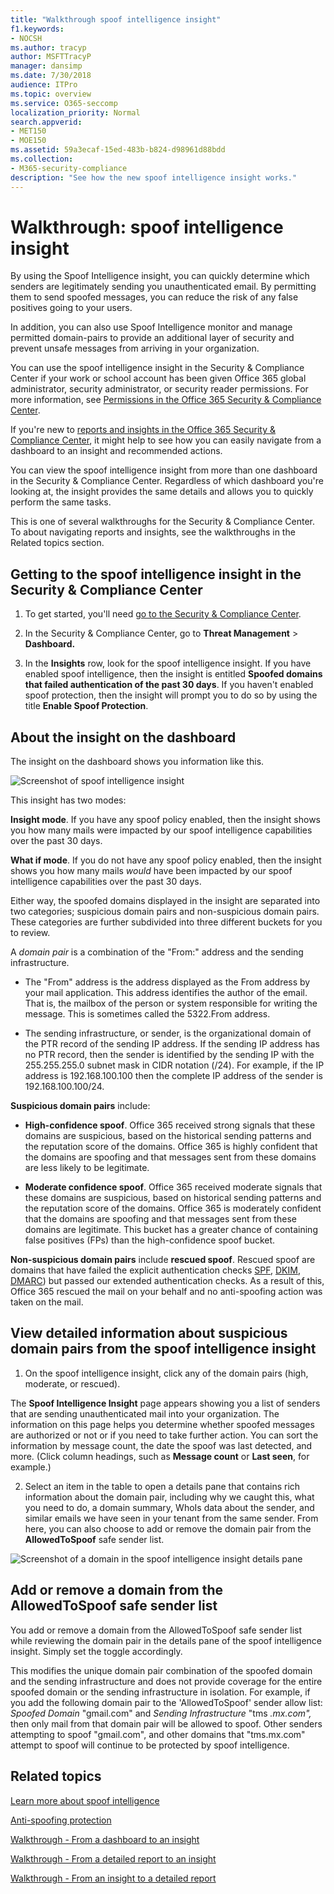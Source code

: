 ```yaml
---
title: "Walkthrough spoof intelligence insight"
f1.keywords:
- NOCSH
ms.author: tracyp
author: MSFTTracyP
manager: dansimp
ms.date: 7/30/2018
audience: ITPro
ms.topic: overview
ms.service: O365-seccomp
localization_priority: Normal
search.appverid:
- MET150
- MOE150
ms.assetid: 59a3ecaf-15ed-483b-b824-d98961d88bdd
ms.collection:
- M365-security-compliance
description: "See how the new spoof intelligence insight works."
---
```


# Walkthrough: spoof intelligence insight

By using the Spoof Intelligence insight, you can quickly determine which senders are legitimately sending you unauthenticated email. By permitting them to send spoofed messages, you can reduce the risk of any false positives going to your users.

In addition, you can also use Spoof Intelligence monitor and manage permitted domain-pairs to provide an additional layer of security and prevent unsafe messages from arriving in your organization.

You can use the spoof intelligence insight in the Security &amp; Compliance Center if your work or school account has been given Office 365 global administrator, security administrator, or security reader permissions. For more information, see [Permissions in the Office 365 Security &amp; Compliance Center](permissions-in-the-security-and-compliance-center.md).

If you're new to [reports and insights in the Office 365 Security &amp; Compliance Center](reports-and-insights-in-security-and-compliance.md), it might help to see how you can easily navigate from a dashboard to an insight and recommended actions.

You can view the spoof intelligence insight from more than one dashboard in the Security &amp; Compliance Center. Regardless of which dashboard you're looking at, the insight provides the same details and allows you to quickly perform the same tasks.

This is one of several walkthroughs for the Security &amp; Compliance Center. To about navigating reports and insights, see the walkthroughs in the Related topics section.

## Getting to the spoof intelligence insight in the Security &amp; Compliance Center

1. To get started, you'll need [go to the Security &amp; Compliance Center](../../compliance/go-to-the-securitycompliance-center.md).

2. In the Security &amp; Compliance Center, go to **Threat Management** \> **Dashboard.**

3. In the **Insights** row, look for the spoof intelligence insight. If you have enabled spoof intelligence, then the insight is entitled **Spoofed domains that failed authentication of the past 30 days**. If you haven't enabled spoof protection, then the insight will prompt you to do so by using the title **Enable Spoof Protection**.

## About the insight on the dashboard

The insight on the dashboard shows you information like this.

![Screenshot of spoof intelligence insight](../../media/28aeabac-c1a1-4d16-9fbe-14996f742a9a.png)

This insight has two modes:

 **Insight mode**. If you have any spoof policy enabled, then the insight shows you how many mails were impacted by our spoof intelligence capabilities over the past 30 days.

 **What if mode**. If you do not have any spoof policy enabled, then the insight shows you how many mails  *would*  have been impacted by our spoof intelligence capabilities over the past 30 days.

Either way, the spoofed domains displayed in the insight are separated into two categories; suspicious domain pairs and non-suspicious domain pairs. These categories are further subdivided into three different buckets for you to review. 

A  *domain pair*  is a combination of the "From:" address and the sending infrastructure. 

- The "From" address is the address displayed as the From address by your mail application. This address identifies the author of the email. That is, the mailbox of the person or system responsible for writing the message. This is sometimes called the 5322.From address.

- The sending infrastructure, or sender, is the organizational domain of the PTR record of the sending IP address. If the sending IP address has no PTR record, then the sender is identified by the sending IP with the 255.255.255.0 subnet mask in CIDR notation (/24). For example, if the IP address is 192.168.100.100 then the complete IP address of the sender is 192.168.100.100/24.

 **Suspicious domain pairs** include:

- **High-confidence spoof**. Office 365 received strong signals that these domains are suspicious, based on the historical sending patterns and the reputation score of the domains. Office 365 is highly confident that the domains are spoofing and that messages sent from these domains are less likely to be legitimate. 

- **Moderate confidence spoof**. Office 365 received moderate signals that these domains are suspicious, based on historical sending patterns and the reputation score of the domains. Office 365 is moderately confident that the domains are spoofing and that messages sent from these domains are legitimate. This bucket has a greater chance of containing false positives (FPs) than the high-confidence spoof bucket.

 **Non-suspicious domain pairs** include **rescued spoof**. Rescued spoof are domains that have failed the explicit authentication checks [SPF](how-office-365-uses-spf-to-prevent-spoofing.md), [DKIM](use-dkim-to-validate-outbound-email.md), [DMARC](use-dmarc-to-validate-email.md)) but passed our extended authentication checks. As a result of this, Office 365 rescued the mail on your behalf and no anti-spoofing action was taken on the mail.

## View detailed information about suspicious domain pairs from the spoof intelligence insight

1. On the spoof intelligence insight, click any of the domain pairs (high, moderate, or rescued).

The **Spoof Intelligence Insight** page appears showing you a list of senders that are sending unauthenticated mail into your organization. The information on this page helps you determine whether spoofed messages are authorized or not or if you need to take further action. You can sort the information by message count, the date the spoof was last detected, and more. (Click column headings, such as **Message count** or **Last seen**, for example.)

2. Select an item in the table to open a details pane that contains rich information about the domain pair, including why we caught this, what you need to do, a domain summary, WhoIs data about the sender, and similar emails we have seen in your tenant from the same sender. From here, you can also choose to add or remove the domain pair from the **AllowedToSpoof** safe sender list.

![Screenshot of a domain in the spoof intelligence insight details pane](../../media/03ad3e6e-2010-4e8e-b92e-accc8bbebb79.png)

## Add or remove a domain from the AllowedToSpoof safe sender list

You add or remove a domain from the AllowedToSpoof safe sender list while reviewing the domain pair in the details pane of the spoof intelligence insight. Simply set the toggle accordingly.

This modifies the unique domain pair combination of the spoofed domain and the sending infrastructure and does not provide coverage for the entire spoofed domain or the sending infrastructure in isolation. For example, if you add the following domain pair to the 'AllowedToSpoof' sender allow list:  *Spoofed Domain*  "gmail.com" and  *Sending Infrastructure*  "tms  *.mx.com",*  then only mail from that domain pair will be allowed to spoof. Other senders attempting to spoof "gmail.com", and other domains that "tms.mx.com" attempt to spoof will continue to be protected by spoof intelligence.

## Related topics

[Learn more about spoof intelligence](learn-about-spoof-intelligence.md)

[Anti-spoofing protection](anti-spoofing-protection.md)

[Walkthrough - From a dashboard to an insight](from-a-dashboard-to-an-insight.md)

[Walkthrough - From a detailed report to an insight](from-a-detailed-report-to-an-insight.md)

[Walkthrough - From an insight to a detailed report](from-an-insight-to-a-detailed-report.md)


